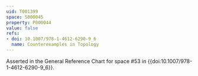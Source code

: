 ```yaml
---
uid: T001399
space: S000045
property: P000044
value: false
refs:
- doi: 10.1007/978-1-4612-6290-9_6
  name: Counterexamples in Topology
---
```


Asserted in the General Reference Chart for space #53 in
{{doi:10.1007/978-1-4612-6290-9_6}}.
